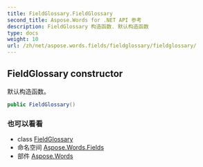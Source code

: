 ```yaml
---
title: FieldGlossary.FieldGlossary
second_title: Aspose.Words for .NET API 参考
description: FieldGlossary 构造函数. 默认构造函数
type: docs
weight: 10
url: /zh/net/aspose.words.fields/fieldglossary/fieldglossary/
---
```

## FieldGlossary constructor

默认构造函数。

```csharp
public FieldGlossary()
```

### 也可以看看

* class [FieldGlossary](../)
* 命名空间 [Aspose.Words.Fields](../../fieldglossary/)
* 部件 [Aspose.Words](../../../)


